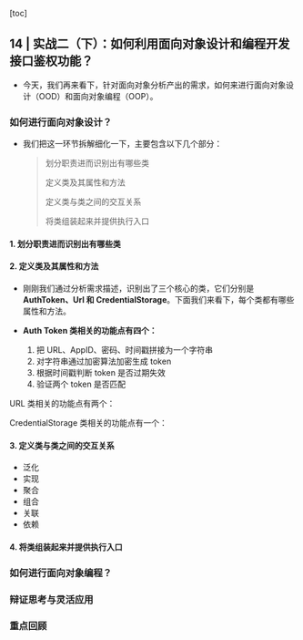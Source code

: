 [toc]

## 14 | 实战二（下）：如何利用面向对象设计和编程开发接口鉴权功能？

-   今天，我们再来看下，针对面向对象分析产出的需求，如何来进行面向对象设计（OOD）和面向对象编程（OOP）。

### 如何进行面向对象设计？

-   我们把这一环节拆解细化一下，主要包含以下几个部分：

    >   划分职责进而识别出有哪些类
    >
    >   定义类及其属性和方法
    >
    >   定义类与类之间的交互关系
    >
    >   将类组装起来并提供执行入口

#### 1. 划分职责进而识别出有哪些类

#### 2. 定义类及其属性和方法

-   刚刚我们通过分析需求描述，识别出了三个核心的类，它们分别是 **AuthToken、Url 和 CredentialStorage**。下面我们来看下，每个类都有哪些属性和方法。

- **Auth Token 类相关的功能点有四个：**
    1.  把 URL、AppID、密码、时间戳拼接为一个字符串
    2.  对字符串通过加密算法加密生成 token
    3.  根据时间戳判断 token 是否过期失效
    4.  验证两个 token 是否匹配

URL 类相关的功能点有两个：

CredentialStorage 类相关的功能点有一个：

#### 3. 定义类与类之间的交互关系

-   泛化
-   实现
-   聚合
-   组合
-   关联
-   依赖

#### 4. 将类组装起来并提供执行入口

### 如何进行面向对象编程？

### 辩证思考与灵活应用

### 重点回顾




